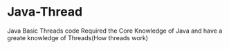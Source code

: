# Java-Thread
Java Basic Threads code
Required the Core Knowledge of Java  and have a greate knowledge of Threads(How threads work)
